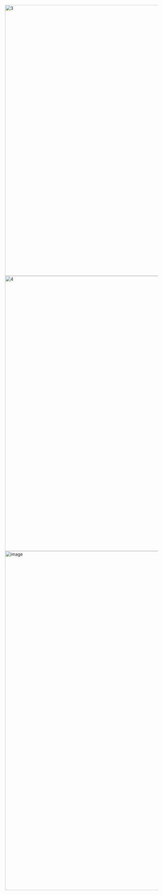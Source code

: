 <img width="894" alt="3" src="https://github.com/pratyushdev-codes/FlashFeed/assets/109750976/335bccbf-2524-45de-9c64-1630c97ba8e7">
<img width="908" alt="4" src="https://github.com/pratyushdev-codes/FlashFeed/assets/109750976/a84edb1d-a37f-4c34-bea1-4d00a5160e0b">
<img width="1119" alt="image" src="https://github.com/pratyushdev-codes/FlashFeed/assets/109750976/5820e6bf-a009-4982-b207-f85c8da38f16">

